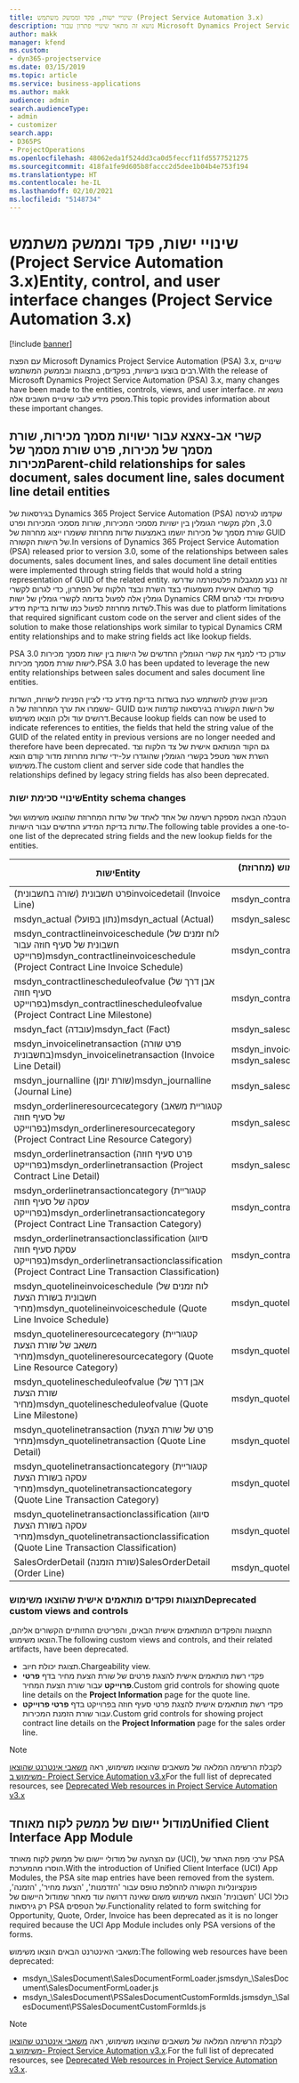 ```yaml
---
title: שינויי ישות, פקד וממשק משתמש (Project Service Automation 3.x)
description: נושא זה מתאר שינויי פתרון עבור Microsoft Dynamics Project Service Automation 3.x.
author: makk
manager: kfend
ms.custom:
- dyn365-projectservice
ms.date: 03/15/2019
ms.topic: article
ms.service: business-applications
ms.author: makk
audience: admin
search.audienceType:
- admin
- customizer
search.app:
- D365PS
- ProjectOperations
ms.openlocfilehash: 48062eda1f524dd3ca0d5feccf11fd5577521275
ms.sourcegitcommit: 418fa1fe9d605b8faccc2d5dee1b04b4e753f194
ms.translationtype: HT
ms.contentlocale: he-IL
ms.lasthandoff: 02/10/2021
ms.locfileid: "5148734"
---
```

# <a name="entity-control-and-user-interface-changes-project-service-automation-3x"></a><span data-ttu-id="629ed-103">שינויי ישות, פקד וממשק משתמש (Project Service Automation 3.x)</span><span class="sxs-lookup"><span data-stu-id="629ed-103">Entity, control, and user interface changes (Project Service Automation 3.x)</span></span>

[!include [banner](../../includes/psa-now-project-operations.md)]


<span data-ttu-id="629ed-104">עם הפצת Microsoft Dynamics Project Service Automation (PSA) 3.x, שינויים רבים בוצעו בישויות, בפקדים, בתצוגות ובממשק המשתמש.</span><span class="sxs-lookup"><span data-stu-id="629ed-104">With the release of Microsoft Dynamics Project Service Automation (PSA) 3.x, many changes have been made to the entities, controls, views, and user interface.</span></span> <span data-ttu-id="629ed-105">נושא זה מספק מידע לגבי שינויים חשובים אלה.</span><span class="sxs-lookup"><span data-stu-id="629ed-105">This topic provides information about these important changes.</span></span>

## <a name="parent-child-relationships-for-sales-document-sales-document-line-sales-document-line-detail-entities"></a><span data-ttu-id="629ed-106">קשרי אב-צאצא עבור ישויות מסמך מכירות, שורת מסמך של מכירות, פרט שורת מסמך של מכירות</span><span class="sxs-lookup"><span data-stu-id="629ed-106">Parent-child relationships for sales document, sales document line, sales document line detail entities</span></span>
<span data-ttu-id="629ed-107">בגירסאות של Dynamics 365 Project Service Automation (PSA) שקדמו לגירסה 3.0, חלק מקשרי הגומלין בין ישויות מסמכי המכירות, שורות מסמכי המכירות ופרט שורת מסמך של מכירות יושמו באמצעות שדות מחרוזת ששמרו ייצוג מחרוזת של GUID של הישות הקשורה.</span><span class="sxs-lookup"><span data-stu-id="629ed-107">In versions of Dynamics 365 Project Service Automation (PSA) released prior to version 3.0, some of the relationships between sales documents, sales document lines, and sales document line detail entities were implemented through string fields that would hold a string representation of GUID of the related entity.</span></span> <span data-ttu-id="629ed-108">זה נבע ממגבלות פלטפורמה שדרשו קוד מותאם אישית משמעותי בצד השרת ובצד הלקוח של הפתרון, כדי לגרום לקשרי גומלין אלה לפעול בדומה לקשרי גומלין של ישות Dynamics CRM טיפוסית וכדי לגרום לשדות מחרוזת לפעול כמו שדות בדיקת מידע.</span><span class="sxs-lookup"><span data-stu-id="629ed-108">This was due to platform limitations that required significant custom code on the server and client sides of the solution to make those relationships work similar to typical Dynamics CRM entity relationships and to make string fields act like lookup fields.</span></span>

<span data-ttu-id="629ed-109">PSA 3.0 עודכן כדי למנף את קשרי הגומלין החדשים של הישות בין ישות מסמך מכירות לישות שורת מסמך מכירות.</span><span class="sxs-lookup"><span data-stu-id="629ed-109">PSA 3.0 has been updated to leverage the new entity relationships between sales document and sales document line entities.</span></span>

<span data-ttu-id="629ed-110">מכיוון שניתן להשתמש כעת בשדות בדיקת מידע כדי לציין הפניות לישויות, השדות ששמרו את ערך המחרוזת של ה- GUID של הישות הקשורה בגירסאות קודמות אינם דרושים עוד ולכן הוצאו משימוש.</span><span class="sxs-lookup"><span data-stu-id="629ed-110">Because lookup fields can now be used to indicate references to entities, the fields that held the string value of the GUID of the related entity in previous versions are no longer needed and therefore have been deprecated.</span></span> <span data-ttu-id="629ed-111">גם הקוד המותאם אישית של צד הלקוח וצד השרת אשר מטפל בקשרי הגומלין שהוגדרו על-ידי שדות מחרוזת מדור קודם הוצא משימוש.</span><span class="sxs-lookup"><span data-stu-id="629ed-111">The custom client and server side code that handles the relationships defined by legacy string fields has also been deprecated.</span></span>

### <a name="entity-schema-changes"></a><span data-ttu-id="629ed-112">שינויי סכימת ישות</span><span class="sxs-lookup"><span data-stu-id="629ed-112">Entity schema changes</span></span>
<span data-ttu-id="629ed-113">הטבלה הבאה מספקת רשימה של אחד לאחד של שדות המחרוזת שהוצאו משימוש ושל שדות בדיקת המידע החדשים עבור הישויות.</span><span class="sxs-lookup"><span data-stu-id="629ed-113">The following table provides a one-to-one list of the deprecated string fields and the new lookup fields for the entities.</span></span> 

 <span data-ttu-id="629ed-114">ישות</span><span class="sxs-lookup"><span data-stu-id="629ed-114">Entity</span></span> |   <span data-ttu-id="629ed-115">שדה שהוצא משימוש (מחרוזת)</span><span class="sxs-lookup"><span data-stu-id="629ed-115">Deprecated field (String)</span></span> | <span data-ttu-id="629ed-116">שדה חדש (בדיקת מידע)</span><span class="sxs-lookup"><span data-stu-id="629ed-116">New field (Lookup)</span></span>
--- | --- | ---
<span data-ttu-id="629ed-117">פרט חשבונית (שורה בחשבונית)</span><span class="sxs-lookup"><span data-stu-id="629ed-117">invoicedetail (Invoice Line)</span></span> |  <span data-ttu-id="629ed-118">msdyn_contractline</span><span class="sxs-lookup"><span data-stu-id="629ed-118">msdyn_contractline</span></span> |    <span data-ttu-id="629ed-119">msdyn_contractlineid</span><span class="sxs-lookup"><span data-stu-id="629ed-119">msdyn_contractlineid</span></span>
<span data-ttu-id="629ed-120">msdyn_actual (נתון בפועל)</span><span class="sxs-lookup"><span data-stu-id="629ed-120">msdyn_actual (Actual)</span></span> | <span data-ttu-id="629ed-121">msdyn_salescontractline</span><span class="sxs-lookup"><span data-stu-id="629ed-121">msdyn_salescontractline</span></span> |   <span data-ttu-id="629ed-122">msdyn_salescontractlineid</span><span class="sxs-lookup"><span data-stu-id="629ed-122">msdyn_salescontractlineid</span></span>
<span data-ttu-id="629ed-123">msdyn_contractlineinvoiceschedule (לוח זמנים של חשבונית של סעיף חוזה עבור פרוייקט)</span><span class="sxs-lookup"><span data-stu-id="629ed-123">msdyn_contractlineinvoiceschedule (Project Contract Line Invoice Schedule)</span></span> |    <span data-ttu-id="629ed-124">msdyn_contractline</span><span class="sxs-lookup"><span data-stu-id="629ed-124">msdyn_contractline</span></span> |    <span data-ttu-id="629ed-125">msdyn_contractlineid</span><span class="sxs-lookup"><span data-stu-id="629ed-125">msdyn_contractlineid</span></span>
<span data-ttu-id="629ed-126">msdyn_contractlinescheduleofvalue (אבן דרך של סעיף חוזה בפרוייקט)</span><span class="sxs-lookup"><span data-stu-id="629ed-126">msdyn_contractlinescheduleofvalue (Project Contract Line Milestone)</span></span> |   <span data-ttu-id="629ed-127">msdyn_contractline</span><span class="sxs-lookup"><span data-stu-id="629ed-127">msdyn_contractline</span></span> |    <span data-ttu-id="629ed-128">msdyn_contractlineid</span><span class="sxs-lookup"><span data-stu-id="629ed-128">msdyn_contractlineid</span></span>
<span data-ttu-id="629ed-129">msdyn_fact (עובדה)</span><span class="sxs-lookup"><span data-stu-id="629ed-129">msdyn_fact (Fact)</span></span> | <span data-ttu-id="629ed-130">msdyn_salescontractline</span><span class="sxs-lookup"><span data-stu-id="629ed-130">msdyn_salescontractline</span></span> |   <span data-ttu-id="629ed-131">msdyn_salescontractlineid</span><span class="sxs-lookup"><span data-stu-id="629ed-131">msdyn_salescontractlineid</span></span>
<span data-ttu-id="629ed-132">msdyn_invoicelinetransaction (פרט שורה בחשבונית)</span><span class="sxs-lookup"><span data-stu-id="629ed-132">msdyn_invoicelinetransaction (Invoice Line Detail)</span></span> | <span data-ttu-id="629ed-133">msdyn_invoiceline</span><span class="sxs-lookup"><span data-stu-id="629ed-133">msdyn_invoiceline</span></span> <br> <span data-ttu-id="629ed-134">msdyn_salescontractline</span><span class="sxs-lookup"><span data-stu-id="629ed-134">msdyn_salescontractline</span></span> | <span data-ttu-id="629ed-135">msdyn_invoicelineid</span><span class="sxs-lookup"><span data-stu-id="629ed-135">msdyn_invoicelineid</span></span> <br> <span data-ttu-id="629ed-136">msdyn_salescontractlineid</span><span class="sxs-lookup"><span data-stu-id="629ed-136">msdyn_salescontractlineid</span></span>
<span data-ttu-id="629ed-137">msdyn_journalline (שורת יומן)</span><span class="sxs-lookup"><span data-stu-id="629ed-137">msdyn_journalline (Journal Line)</span></span> |  <span data-ttu-id="629ed-138">msdyn_salescontractline</span><span class="sxs-lookup"><span data-stu-id="629ed-138">msdyn_salescontractline</span></span> |   <span data-ttu-id="629ed-139">msdyn_salescontractlineid</span><span class="sxs-lookup"><span data-stu-id="629ed-139">msdyn_salescontractlineid</span></span>
<span data-ttu-id="629ed-140">msdyn_orderlineresourcecategory (קטגוריית משאב של סעיף חוזה בפרוייקט)</span><span class="sxs-lookup"><span data-stu-id="629ed-140">msdyn_orderlineresourcecategory (Project Contract Line Resource Category)</span></span> | <span data-ttu-id="629ed-141">msdyn_salescontractline</span><span class="sxs-lookup"><span data-stu-id="629ed-141">msdyn_salescontractline</span></span> |   <span data-ttu-id="629ed-142">msdyn_contractlineid</span><span class="sxs-lookup"><span data-stu-id="629ed-142">msdyn_contractlineid</span></span>
<span data-ttu-id="629ed-143">msdyn_orderlinetransaction (פרט סעיף חוזה בפרוייקט)</span><span class="sxs-lookup"><span data-stu-id="629ed-143">msdyn_orderlinetransaction (Project Contract Line Detail)</span></span> | <span data-ttu-id="629ed-144">msdyn_salescontractline</span><span class="sxs-lookup"><span data-stu-id="629ed-144">msdyn_salescontractline</span></span> |   <span data-ttu-id="629ed-145">msdyn_salescontractlineid</span><span class="sxs-lookup"><span data-stu-id="629ed-145">msdyn_salescontractlineid</span></span>
<span data-ttu-id="629ed-146">msdyn_orderlinetransactioncategory (קטגוריית עסקה של סעיף חוזה בפרוייקט)</span><span class="sxs-lookup"><span data-stu-id="629ed-146">msdyn_orderlinetransactioncategory (Project Contract Line Transaction Category)</span></span> |   <span data-ttu-id="629ed-147">msdyn_contractline</span><span class="sxs-lookup"><span data-stu-id="629ed-147">msdyn_contractline</span></span> |    <span data-ttu-id="629ed-148">msdyn_contractlineid</span><span class="sxs-lookup"><span data-stu-id="629ed-148">msdyn_contractlineid</span></span>
<span data-ttu-id="629ed-149">msdyn_orderlinetransactionclassification (סיווג עסקת סעיף חוזה בפרוייקט)</span><span class="sxs-lookup"><span data-stu-id="629ed-149">msdyn_orderlinetransactionclassification (Project Contract Line Transaction Classification)</span></span> |   <span data-ttu-id="629ed-150">msdyn_contractline</span><span class="sxs-lookup"><span data-stu-id="629ed-150">msdyn_contractline</span></span> |    <span data-ttu-id="629ed-151">msdyn_contractlineid</span><span class="sxs-lookup"><span data-stu-id="629ed-151">msdyn_contractlineid</span></span>
<span data-ttu-id="629ed-152">msdyn_quotelineinvoiceschedule (לוח זמנים של חשבונית בשורת הצעת מחיר)</span><span class="sxs-lookup"><span data-stu-id="629ed-152">msdyn_quotelineinvoiceschedule (Quote Line Invoice Schedule)</span></span> |  <span data-ttu-id="629ed-153">msdyn_quoteline</span><span class="sxs-lookup"><span data-stu-id="629ed-153">msdyn_quoteline</span></span> |   <span data-ttu-id="629ed-154">msdyn_quotelineid</span><span class="sxs-lookup"><span data-stu-id="629ed-154">msdyn_quotelineid</span></span>
<span data-ttu-id="629ed-155">msdyn_quotelineresourcecategory (קטגוריית משאב של שורת הצעת מחיר)</span><span class="sxs-lookup"><span data-stu-id="629ed-155">msdyn_quotelineresourcecategory (Quote Line Resource Category)</span></span> |    <span data-ttu-id="629ed-156">msdyn_quoteline</span><span class="sxs-lookup"><span data-stu-id="629ed-156">msdyn_quoteline</span></span> |   <span data-ttu-id="629ed-157">msdyn_quotelineid</span><span class="sxs-lookup"><span data-stu-id="629ed-157">msdyn_quotelineid</span></span>
<span data-ttu-id="629ed-158">msdyn_quotelinescheduleofvalue (אבן דרך של שורת הצעת מחיר)</span><span class="sxs-lookup"><span data-stu-id="629ed-158">msdyn_quotelinescheduleofvalue (Quote Line Milestone)</span></span> | <span data-ttu-id="629ed-159">msdyn_quoteline</span><span class="sxs-lookup"><span data-stu-id="629ed-159">msdyn_quoteline</span></span> |   <span data-ttu-id="629ed-160">msdyn_quotelineid</span><span class="sxs-lookup"><span data-stu-id="629ed-160">msdyn_quotelineid</span></span>
<span data-ttu-id="629ed-161">msdyn_quotelinetransaction (פרט של שורת הצעת מחיר)</span><span class="sxs-lookup"><span data-stu-id="629ed-161">msdyn_quotelinetransaction (Quote Line Detail)</span></span> |    <span data-ttu-id="629ed-162">msdyn_quoteline</span><span class="sxs-lookup"><span data-stu-id="629ed-162">msdyn_quoteline</span></span> |   <span data-ttu-id="629ed-163">msdyn_quotelineid</span><span class="sxs-lookup"><span data-stu-id="629ed-163">msdyn_quotelineid</span></span>
<span data-ttu-id="629ed-164">msdyn_quotelinetransactioncategory (קטגוריית עסקה בשורת הצעת מחיר)</span><span class="sxs-lookup"><span data-stu-id="629ed-164">msdyn_quotelinetransactioncategory (Quote Line Transaction Category)</span></span> |  <span data-ttu-id="629ed-165">msdyn_quoteline</span><span class="sxs-lookup"><span data-stu-id="629ed-165">msdyn_quoteline</span></span> |   <span data-ttu-id="629ed-166">msdyn_quotelineid</span><span class="sxs-lookup"><span data-stu-id="629ed-166">msdyn_quotelineid</span></span>
<span data-ttu-id="629ed-167">msdyn_quotelinetransactionclassification (סיווג עסקה בשורת הצעת מחיר)</span><span class="sxs-lookup"><span data-stu-id="629ed-167">msdyn_quotelinetransactionclassification (Quote Line Transaction Classification)</span></span> |  <span data-ttu-id="629ed-168">msdyn_quoteline</span><span class="sxs-lookup"><span data-stu-id="629ed-168">msdyn_quoteline</span></span> |   <span data-ttu-id="629ed-169">msdyn_quotelineid</span><span class="sxs-lookup"><span data-stu-id="629ed-169">msdyn_quotelineid</span></span>
<span data-ttu-id="629ed-170">SalesOrderDetail (שורת הזמנה)</span><span class="sxs-lookup"><span data-stu-id="629ed-170">SalesOrderDetail (Order Line)</span></span> | <span data-ttu-id="629ed-171">msdyn_quotelineid</span><span class="sxs-lookup"><span data-stu-id="629ed-171">msdyn_quotelineid</span></span> | <span data-ttu-id="629ed-172">msdyn_quoteline</span><span class="sxs-lookup"><span data-stu-id="629ed-172">msdyn_quoteline</span></span> 

### <a name="deprecated-custom-views-and-controls"></a><span data-ttu-id="629ed-173">תצוגות ופקדים מותאמים אישית שהוצאו משימוש</span><span class="sxs-lookup"><span data-stu-id="629ed-173">Deprecated custom views and controls</span></span>
<span data-ttu-id="629ed-174">התצוגות והפקדים המותאמים אישית הבאים, והפריטים החזותיים הקשורים אליהם, הוצאו משימוש.</span><span class="sxs-lookup"><span data-stu-id="629ed-174">The following custom views and controls, and their related artifacts, have been deprecated.</span></span>

- <span data-ttu-id="629ed-175">תצוגת יכולת חיוב.</span><span class="sxs-lookup"><span data-stu-id="629ed-175">Chargeability view.</span></span>
- <span data-ttu-id="629ed-176">פקדי רשת מותאמים אישית להצגת פרטים של שורת הצעת מחיר בדף **פרטי פרוייקט** עבור שורת הצעת המחיר.</span><span class="sxs-lookup"><span data-stu-id="629ed-176">Custom grid controls for showing quote line details on the **Project Information** page for the quote line.</span></span>
- <span data-ttu-id="629ed-177">פקדי רשת מותאמים אישית להצגת פרטי סעיף חוזה בפרוייקט בדף **פרטי פרוייקט** עבור שורת הזמנת המכירות.</span><span class="sxs-lookup"><span data-stu-id="629ed-177">Custom grid controls for showing project contract line details on the **Project Information** page for the sales order line.</span></span>

> [!NOTE]
> <span data-ttu-id="629ed-178">לקבלת הרשימה המלאה של משאבים שהוצאו משימוש, ראה [משאבי אינטרנט שהוצאו משימוש ב- Project Service Automation v3.x](../developer-guides/web-resources-deprecated-v3.x.md)</span><span class="sxs-lookup"><span data-stu-id="629ed-178">For the full list of deprecated resources, see [Deprecated Web resources in Project Service Automation v3.x](../developer-guides/web-resources-deprecated-v3.x.md)</span></span>

## <a name="unified-client-interface-app-module"></a><span data-ttu-id="629ed-179">מודול יישום של ממשק לקוח מאוחד</span><span class="sxs-lookup"><span data-stu-id="629ed-179">Unified Client Interface App Module</span></span>
<span data-ttu-id="629ed-180">עם הצהעה של מודולי יישום של ממשק לקוח מאוחד (UCI), ערכי מפת האתר של PSA הוסרו מהמערכת.</span><span class="sxs-lookup"><span data-stu-id="629ed-180">With the introduction of Unified Client Interface (UCI) App Modules, the PSA site map entries have been removed from the system.</span></span>  
<span data-ttu-id="629ed-181">פונקציונליות הקשורה להחלפת טופס עבור 'הזדמנות', 'הצעת מחיר', 'הזמנה', 'חשבונית' הוצאה משימוש משום שאינה דרושה עוד מאחר שמודול היישום של UCI כולל רק גירסאות PSA של הטפסים.</span><span class="sxs-lookup"><span data-stu-id="629ed-181">Functionality related to form switching for Opportunity, Quote, Order, Invoice has been deprecated as it is no longer required because the UCI App Module includes only PSA versions of the forms.</span></span>  

<span data-ttu-id="629ed-182">משאבי האינטרנט הבאים הוצאו משימוש:</span><span class="sxs-lookup"><span data-stu-id="629ed-182">The following web resources have been deprecated:</span></span>

- <span data-ttu-id="629ed-183">msdyn_\SalesDocument\SalesDocumentFormLoader.js</span><span class="sxs-lookup"><span data-stu-id="629ed-183">msdyn_\SalesDocument\SalesDocumentFormLoader.js</span></span>
- <span data-ttu-id="629ed-184">msdyn_\SalesDocument\PSSalesDocumentCustomFormIds.js</span><span class="sxs-lookup"><span data-stu-id="629ed-184">msdyn_\SalesDocument\PSSalesDocumentCustomFormIds.js</span></span>

> [!NOTE]
> <span data-ttu-id="629ed-185">לקבלת הרשימה המלאה של משאבים שהוצאו משימוש, ראה [משאבי אינטרנט שהוצאו משימוש ב- Project Service Automation v3.x](../developer-guides/web-resources-deprecated-v3.x.md).</span><span class="sxs-lookup"><span data-stu-id="629ed-185">For the full list of deprecated resources, see [Deprecated Web resources in Project Service Automation v3.x](../developer-guides/web-resources-deprecated-v3.x.md).</span></span>


